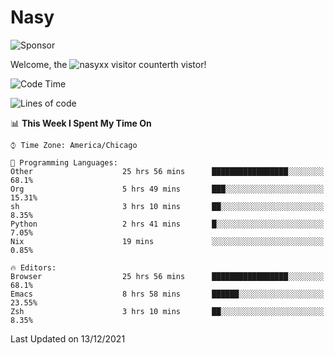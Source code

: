 # Nasy

<!--
<p align="center">
<img height="200" src="https://github-readme-stats.vercel.app/api?username=nasyxx&count_private=true&show_icons=true&theme=dracula&include_all_commits=true"/>
<img height="200" src="https://github-readme-stats.vercel.app/api/top-langs/?username=nasyxx&theme=dracula&hide=html,jupyter+notebook&count_private=true&show_icons=true"/>
</p>

  
----------------
-->

![Sponsor](https://img.shields.io/static/v1.svg?label=Sponsor&message=%E2%9D%A4&logo=GitHub&style=flat&color=pink)
 
Welcome, the ![nasyxx visitor counter](https://count.getloli.com/get/@nasyxx?theme=rule34)th vistor!
 
<!--START_SECTION:waka-->
![Code Time](http://img.shields.io/badge/Code%20Time-1%2C560%20hrs%2024%20mins-blue)

![Lines of code](https://img.shields.io/badge/From%20Hello%20World%20I%27ve%20Written-5%20Million%20lines%20of%20code-blue)

📊 **This Week I Spent My Time On** 

```text
⌚︎ Time Zone: America/Chicago

💬 Programming Languages: 
Other                    25 hrs 56 mins      █████████████████░░░░░░░░   68.1% 
Org                      5 hrs 49 mins       ███░░░░░░░░░░░░░░░░░░░░░░   15.31% 
sh                       3 hrs 10 mins       ██░░░░░░░░░░░░░░░░░░░░░░░   8.35% 
Python                   2 hrs 41 mins       █░░░░░░░░░░░░░░░░░░░░░░░░   7.05% 
Nix                      19 mins             ░░░░░░░░░░░░░░░░░░░░░░░░░   0.85%

🔥 Editors: 
Browser                  25 hrs 56 mins      █████████████████░░░░░░░░   68.1% 
Emacs                    8 hrs 58 mins       ██████░░░░░░░░░░░░░░░░░░░   23.55% 
Zsh                      3 hrs 10 mins       ██░░░░░░░░░░░░░░░░░░░░░░░   8.35%

```


 Last Updated on 13/12/2021
<!--END_SECTION:waka-->

<!-- ![visitors](https://visitor-badge.laobi.icu/badge?page_id=nasyxx.nasyxx) -->
